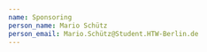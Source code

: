 ```yaml
---
name: Sponsoring
person_name: Mario Schütz
person_email: Mario.Schütz@Student.HTW-Berlin.de
---
```

